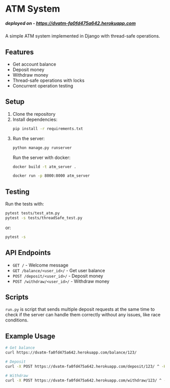 # ATM System
##### deployed on - https://dvatm-fa0fd475a642.herokuapp.com
A simple ATM system implemented in Django with thread-safe operations.

## Features
- Get account balance
- Deposit money
- Withdraw money
- Thread-safe operations with locks
- Concurrent operation testing

## Setup
1. Clone the repository
2. Install dependencies:
   ```bash
   pip install -r requirements.txt
   ```
3. Run the server:
   ```bash
   python manage.py runserver
   ```
   Run the server with docker:
   ```bash
   docker build -t atm_server .

   docker run -p 8000:8000 atm_server
   ```

## Testing
Run the tests with:
```bash
pytest tests/test_atm.py
pytest -s tests/threadSafe_test.py
```
or:
```bash
pytest -s
```

## API Endpoints
- `GET /` - Welcome message
- `GET /balance/<user_id>/` - Get user balance
- `POST /deposit/<user_id>/` - Deposit money
- `POST /withdraw/<user_id>/` - Withdraw money

## Scripts
   `run.py`
    is script that sends multiple deposit requests at the same time to check if the server can handle them correctly without any issues, like race conditions.
## Example Usage
```bash
# Get balance
curl https://dvatm-fa0fd475a642.herokuapp.com/balance/123/

# Deposit
curl -X POST https://dvatm-fa0fd475a642.herokuapp.com/deposit/123/ ^ -H "Content-Type: application/json" ^ -d "{\"amount\": 100}"

# Withdraw
curl -X POST https://dvatm-fa0fd475a642.herokuapp.com/withdraw/123/ ^ -H "Content-Type: application/json" ^ -d "{\"amount\": 50}"



